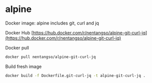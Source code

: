 # alpine

Docker image: alpine includes git, curl and jq

Docker Hub [https://hub.docker.com/r/nentangso/alpine-git-curl-jq](https://hub.docker.com/r/nentangso/alpine-git-curl-jq)

Docker pull

```sh
docker pull nentangso/alpine-git-curl-jq
```

Build fresh image

```sh
docker build -f Dockerfile.git-curl-jq -t alpine-git-curl-jq .
```